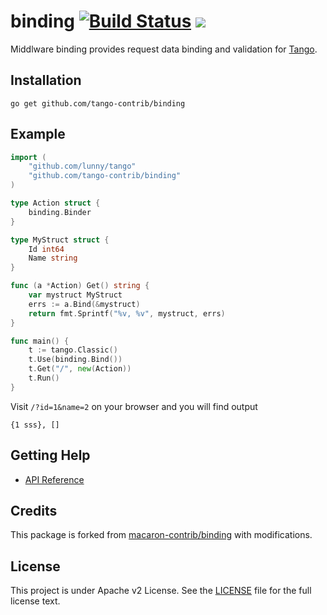 binding [![Build Status](https://drone.io/github.com/tango-contrib/binding/status.png)](https://drone.io/github.com/tango-contrib/binding/latest) [![](http://gocover.io/_badge/github.com/tango-contrib/binding)](http://gocover.io/github.com/tango-contrib/binding)
=======

Middlware binding provides request data binding and validation for [Tango](https://github.com/lunny/tango).

## Installation

	go get github.com/tango-contrib/binding

## Example

```Go
import (
    "github.com/lunny/tango"
    "github.com/tango-contrib/binding"
)

type Action struct {
    binding.Binder
}

type MyStruct struct {
    Id int64
    Name string
}

func (a *Action) Get() string {
    var mystruct MyStruct
    errs := a.Bind(&mystruct)
    return fmt.Sprintf("%v, %v", mystruct, errs)
}

func main() {
    t := tango.Classic()
    t.Use(binding.Bind())
    t.Get("/", new(Action))
    t.Run()
}
```

Visit `/?id=1&name=2` on your browser and you will find output
```
{1 sss}, []
```

## Getting Help

- [API Reference](https://gowalker.org/github.com/tango-contrib/binding)

## Credits

This package is forked from [macaron-contrib/binding](https://github.com/macaron-contrib/binding) with modifications.

## License

This project is under Apache v2 License. See the [LICENSE](LICENSE) file for the full license text.